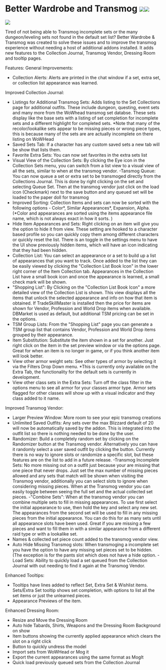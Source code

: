 # Better Wardrobe and Transmog [![](http://cf.way2muchnoise.eu/401253.svg)](https://www.curseforge.com/wow/addons/better-wardrobe-and-transmog)[![](http://https://media.forgecdn.net/attachments/76/25/patreon-medium-button.png)](https://www.curseforge.com/wow/addons/better-wardrobe-and-transmog)

[![](http://cf.way2muchnoise.eu/401253.svg)](https://www.patreon.com/SLOKnightfall)

Tired of not being able to Transmog incomplete sets or the many dungeon/leveling sets not found in the default set list?  Better Wardrobe & Transmog was created to solve these issues and to improve the transmog experience without needing a host of additional addons installed.  It adds new features to the Collection Journal, Transmog Vendor, Dressing Room and tooltip pages.

Features:
General Improvements:

- Collection Alerts: Alerts are printed in the chat window if a set, extra set, or collection list appearance was learned.
 
Improved Collection Journal:

- Listings for Additional Transmog Sets: Adds listing to the Set Collections page for additional outfits. These include dungeon, questing, event sets and many more from the WoWhead transmog set databse. These sets display like the base sets with a listing of set completion for incomplete sets and a different highlight for completed sets. *Note that many of the recolor/lookalike sets appear to be missing pieces or wrong piece types, this is because many of the sets are are actually incomplete on there listing on WoWHead
- Saved Sets Tab: If a character has any custom saved sets a new tab will be show that lists them.
- Favorite Extra Sets: You can now set favorites in the extra sets list
- Visual View of the Collection Sets: By clicking the Eye icon in the Collection Sets menu, you can switch from a list view to a visual view of all the sets, similar to when at the transmog vendor.
-Tansmog Queue: You can now queue a set or extra set to be transmoged directly from the Collections Journal. This is done by right clicking on the set and selecting Queue Set. Then at the transmog vendor just click on the load icon (Checkmark) next to the save button and any queued set will be loaded to the paper doll for transmog
- Improved Sorting: Collection Items and sets can now be sorted with the following options - Color*, Similar Appearances*, Expansion, Alpha. (*Color and appearances are sorted using the items appearance file name, which is not always exact in how it sorts. )
- Hide Item Appearances and Sets: Right clicking on an item will give you the option to hide it from view. These setting are hooked to a character based profile so you can quickly copy them among different characters or quickly reset the list. There is an toggle in the settings menu to have the UI show previously hidden items, which will have an icon indicating that they had been hidden.
- Collection List: You can select an appearance or a set to build up a list of appearances that you want to track. Once added to the list they can be easily viewed by clicking the "Collection List Book Icon" in the lower right corner of the Item Collection tab. Appearances in the Collection List have a small book icon and once the appearance is learned, a small check mark will be shown.
- "Shopping List": By <Shift> Clicking on the "Collection List Book Icon" a more detailed view of the Collection List is shown. This view displays all the items that unlock the selected appearance and info on how that item is obtained. If TradeSkillMaster is installed then the price for items are shown for Vendor, Profession and World Drop items when available. DBMarket is used as default, but additional TSM pricing can be set in the options.
- TSM Group Lists: From the "Shopping List" page you can generate a TSM group list that contains Vendor, Profession and World Drop items grouped by their appearance.
- Item Substitution:  Substitute the item shown in a set for another.  Just right click on the item in the set preview window or via the options page.  Great for when an item is no longer in game, or if you think another item will look better.
- View other armor weight sets:  See other types of armor by selecting it via the Filters Drop Down menu.  *This is currently only available on the Extra Tab, the functionality for the default sets is currently in development.
- View other class sets in the Extra Sets: Turn off the class filter in the options menu to see all armor for your classes armor type.  Armor sets flagged for other classes will show up with a visual indicator and they class added to it name.

 
Improved Transmog Vendor:

- Larger Preview Window: More room to see your epic transmog creations
- Unlimited Saved Outfits: Any sets over the max Blizzard default of 20 will now be automatically saved by the addon. This is integrated into the outfit list so there is nothing needed to be done by the user. 
- Randomizer: Build a completely random set by clicking on the Randomizer button at the Transmog vendor. Alternatively you can have it randomly select a user saved outfit by <Shift> clicking the button. Currently there is no way to ignore slots or randomize a specific slot, but these features are on the list to add in a future release.
-Transmog Incomplete Sets: No more missing out on a outfit just because your are missing that one piece that never drops. Just set the max number of missing pieces allowed and any sets that match will be shown when visiting the Transmog vendor, additionally you can select slots to ignore when considering missing pieces. When at the Transmog vendor you can easily toggle between seeing the full set and the actual collected set pieces.
-"Combine Sets":  When at the transmog vendor you can combine multiple sets to fill in missing appearances. To use first select the initial appearance to use, then hold the <Shift> key and select any new set. The appearances from the second set will be used to fill in any missing pieces from the initial appearance. You can do this for as many sets until all appearance slots have been used. Great if you are missing a few pieces and want to fill them in with a similar appearance from a different raid type or with a lookalike set.
- Names & collected set piece count added to the transmog vendor view.
- Auto Hide Missing Transmog slots: When transmoging a incomplete set you have the option to have any missing set pieces set to be hidden. (The exception is for the pants slot which does not have a hide option.
-Load Sets:  Ability to quickly load a set queued from the Collection Journal with out needing to find it again at the Transmog Vendor.

Enhanced Tooltips:

- Tooltips have lines added to reflect Set, Extra Set & Wishlist items.
Sets/Extra Set tooltip shows set completion, with options to list all the set items or just the unlearned pieces.
- Appearance Previews of the item.

 
Enhanced Dressing Room:

- Resize and Move the Dressing Room
- Auto hide Tabards, Shirts, Weapons and the Dressing Room Background on show
- Item buttons showing the currently applied appearance which clears the slot on a right click
- Button to quickly undress the model
- Import sets from WoWHead or Mog it
- Export the current appearances using the same format as MogIt
- Quick load previously queued sets from the Collection Journal
